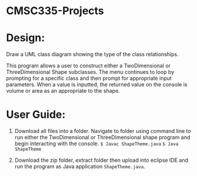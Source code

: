 # CMSC335-Projects


# Design: 
Draw a UML class diagram showing the type of the class relationships.

This program allows a user to construct either a TwoDimensional or ThreeDimensional Shape subclasses.
The menu continues to loop by prompting for a specific class and then prompt for appropriate input parameters. 
When a value is inputted, the returned value on the console is volume or area as an appropriate to the shape.

# User Guide:

1.	Download all files into a folder.
Navigate to folder using command line to run either the TwoDimensional or ThreeDimensional shape program and begin interacting with the console.
`$ Javac ShapeTheme.java`
`$ Java ShapeTheme `

2.	Download the zip folder, extract folder then upload into eclipse IDE and run the program as Java application `ShapeTheme.java`.
